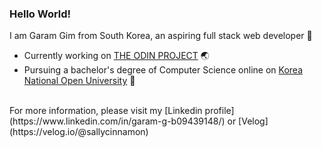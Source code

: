 ### Hello World!

I am Garam Gim from South Korea, an aspiring full stack web developer 🍧
<br>
- Currently working on [THE ODIN PROJECT](https://www.theodinproject.com/) 🌏
- Pursuing a bachelor's degree of Computer Science online on [Korea National Open University](https://engknou.knou.ac.kr/engknou/5774/subview.do?epTicket=ST-712570-LIvPYUpkfmtUqk11ezv7mMWkpo1U4Bc3KGJ-13) 🌴
<br>
For more information, please visit my [Linkedin profile](https://www.linkedin.com/in/garam-g-b09439148/) or [Velog](https://velog.io/@sallycinnamon)